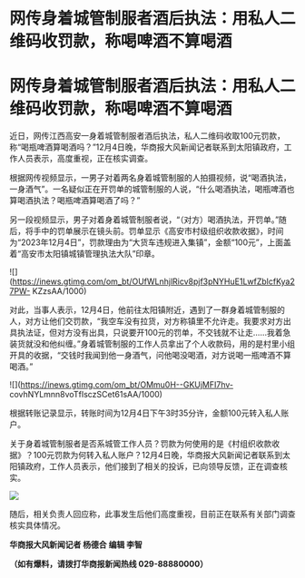 # 网传身着城管制服者酒后执法：用私人二维码收罚款，称喝啤酒不算喝酒

# 网传身着城管制服者酒后执法：用私人二维码收罚款，称喝啤酒不算喝酒

近日，网传江西高安一身着城管制服者酒后执法，私人二维码收取100元罚款，称“喝瓶啤酒算喝酒吗？”12月4日晚，华商报大风新闻记者联系到太阳镇政府，工作人员表示，高度重视，正在核实调查。

根据网传视频显示，一男子对着两名身着城管制服的人拍摄视频，说“喝酒执法，一身酒气”。一名疑似正在开罚单的城管制服的人说，“什么喝酒执法，喝瓶啤酒也算喝酒执法？喝瓶啤酒算喝酒了吗？”

另一段视频显示，男子对着身着城管制服者说，“（对方）喝酒执法，开罚单。”随后，将手中的罚单展示在镜头前。罚单显示《高安市村级组织收款收据》，时间为“2023年12月4日”，罚款理由为“大货车违规进入集镇”，金额“100元”，上面盖着“高安市太阳镇城镇管理执法大队”印章。

![](https://inews.gtimg.com/om_bt/OUfWLnhjlRicv8pjf3pNYHuE1LwfZblcfKya27PW-
KZzsAA/1000)

对此，当事人表示，12月4日，他前往太阳镇附近，遇到了一群身着城管制服的人，对方让他们交罚款，“我空车没有拉货，对方称镇里不允许走。我要求对方出具执法证，但对方没有出具，只说要开100元的罚单，不交钱就不让走……我着急装货就没和他纠缠。”身着城管制服的工作人员拿出了个人收款码，用的是村里小组开具的收据，“交钱时我闻到他一身酒气，问他喝没喝酒，对方说喝一瓶啤酒不算喝酒。”

![](https://inews.gtimg.com/om_bt/OMmu0H--GKUjMFI7hv-
covhNYLmnn8voTfIsczSCet61sAA/1000)

根据转账记录显示，转账时间为12月4日下午3时35分许，金额100元转入私人账户。

关于身着城管制服者是否系城管工作人员？罚款为何使用的是《村组织收款收据》？100元罚款为何转入私人账户？12月4日晚，华商报大风新闻记者联系到太阳镇政府，工作人员表示，他们接到了相关的投诉，已向领导反馈，正在调查核实。

![](https://inews.gtimg.com/om_bt/OJkDg6nZPlfcwR9wlVIwjJrLS1RlSm4xQynBDf2cRfrd0AA/1000)

随后，相关负责人回应称，此事发生后他们高度重视，目前正在联系有关部门调查核实具体情况。

**华商报大风新闻记者 杨德合 编辑 李智**

**（如有爆料，请拨打华商报新闻热线 029-88880000）**

